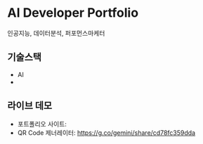 # AI Developer Portfolio

인공지능, 데이터분석, 퍼포먼스마케터

## 기술스택
- AI
- 
## 라이브 데모
- 포트폴리오 사이트:
- QR Code 제너레이터: https://g.co/gemini/share/cd78fc359dda
